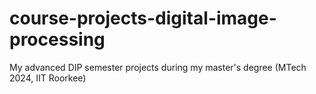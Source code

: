 # course-projects-digital-image-processing
My advanced DIP semester projects during my master's degree (MTech 2024, IIT Roorkee)  
